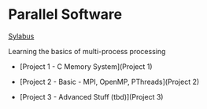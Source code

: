 # Parallel Software

[Sylabus](http://faculty.mercer.edu/macneil_pe/SSEWeb/syl692PS-15s.html)

Learning the basics of multi-process processing

- [Project 1 - C Memory System](Project 1)

- [Project 2 - Basic - MPI, OpenMP, PThreads](Project 2)

- [Project 3 - Advanced Stuff (tbd)](Project 3)
